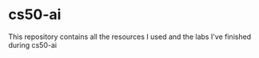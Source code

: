 # cs50-ai
This repository contains all the resources I used and the labs I've finished during cs50-ai


